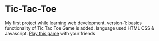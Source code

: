 # Tic-Tac-Toe
My first project while learning web development.
version-1: basics functionality of Tic Tac Toe Game is added.
language used HTML CSS & Javascript.
[Play this game](https://chands-tic-tac-toe.netlify.app/) with your friends
